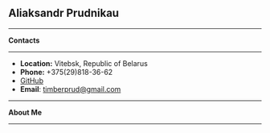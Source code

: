 ## Aliaksandr Prudnikau ##
***
**__Contacts__**
***
* __Location:__ Vitebsk, Republic of Belarus
* __Phone:__ +375(29)818-36-62
* [GitHub](https://github.com/timb-bers)
* __Email__: timberprud@gmail.com
***
**__About Me__**
***
